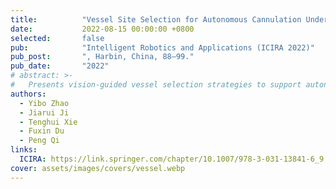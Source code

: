 ```yaml
---
title:          "Vessel Site Selection for Autonomous Cannulation Under NIR Image Guidance"
date:           2022-08-15 00:00:00 +0800
selected:       false
pub:            "Intelligent Robotics and Applications (ICIRA 2022)"
pub_post:       ", Harbin, China, 88–99."
pub_date:       "2022"
# abstract: >-
#   Presents vision-guided vessel selection strategies to support autonomous cannulation in clinical settings.
authors:
  - Yibo Zhao
  - Jiarui Ji
  - Tenghui Xie
  - Fuxin Du
  - Peng Qi
links:
  ICIRA: https://link.springer.com/chapter/10.1007/978-3-031-13841-6_9
cover: assets/images/covers/vessel.webp
---
```

